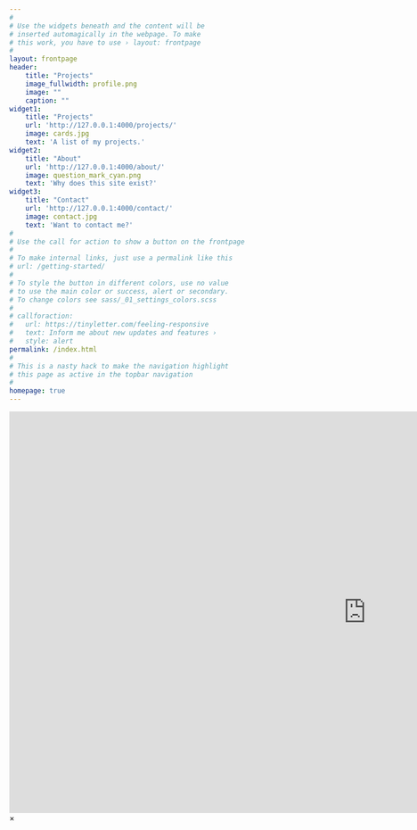 ```yaml
---
#
# Use the widgets beneath and the content will be
# inserted automagically in the webpage. To make
# this work, you have to use › layout: frontpage
#
layout: frontpage
header:
    title: "Projects"
    image_fullwidth: profile.png
    image: ""
    caption: ""
widget1:
    title: "Projects"
    url: 'http://127.0.0.1:4000/projects/'
    image: cards.jpg
    text: 'A list of my projects.'
widget2:
    title: "About"
    url: 'http://127.0.0.1:4000/about/'
    image: question_mark_cyan.png
    text: 'Why does this site exist?'
widget3:
    title: "Contact"
    url: 'http://127.0.0.1:4000/contact/'
    image: contact.jpg
    text: 'Want to contact me?'
#
# Use the call for action to show a button on the frontpage
#
# To make internal links, just use a permalink like this
# url: /getting-started/
#
# To style the button in different colors, use no value
# to use the main color or success, alert or secondary.
# To change colors see sass/_01_settings_colors.scss
#
# callforaction:
#   url: https://tinyletter.com/feeling-responsive
#   text: Inform me about new updates and features ›
#   style: alert
permalink: /index.html
#
# This is a nasty hack to make the navigation highlight
# this page as active in the topbar navigation
#
homepage: true
---
```


<div id="videoModal" class="reveal-modal large" data-reveal="">
  <div class="flex-video widescreen vimeo" style="display: block;">
    <iframe width="1280" height="720" src="https://www.youtube.com/embed/3b5zCFSmVvU" frameborder="0" allowfullscreen></iframe>
  </div>
  <a class="close-reveal-modal">&#215;</a>
</div>
